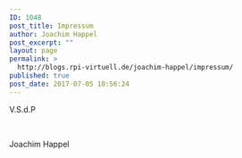 ```yaml
---
ID: 1048
post_title: Impressum
author: Joachim Happel
post_excerpt: ""
layout: page
permalink: >
  http://blogs.rpi-virtuell.de/joachim-happel/impressum/
published: true
post_date: 2017-07-05 10:56:24
---
```

V.S.d.P

&nbsp;

Joachim Happel

&nbsp;

&nbsp;